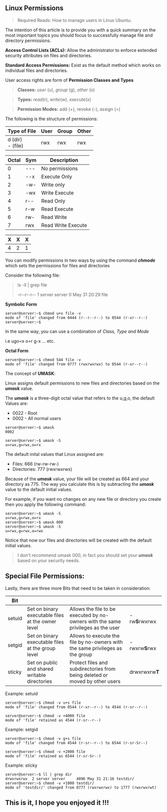 ## Linux Permissions

> Required Reads: How to manage users in Linux Ubuntu. 

The intention of this article is to provide you with a quick summary on the most important topics you should focus to successfully manage file and directory permissions. 

**Access Control Lists (ACLs):** Allow the administrator to enforce extended security attributes on files and directories.

**Standard Access Permissions:** Exist as the default method which works on individual files and directories. 

User access rights are form of **Permission Classes and Types**

> **Classes:** *user* (u), *group* (g), *other* (o)

> **Types:** *read*(r), *write*(w), *execute*(x)

> **Permission Modes:** add (+), revoke (-), assign (=)

The following is the structure of permissions:

| Type of File | User | Group| Other |
| - | - | - | - |
| d (dir)<br /> - (file) | rwx | rwx | rwx |

| Octal | Sym | Description |
| - | - | - |
| 0 | --- | No permissions |
| 1 | --x | Execute Only |
| 2 | -w- | Write only |
| 3 | -wx | Write Execute |
| 4 | r-- | Read Only |
| 5 | r-w | Read Execute |
| 6 | rw- | Read Write |
| 7 | rwx | Read Write Execute |

| X | X | X |
| - | - | - |
| 4 | 2 | 1 |

You can modify permissions in two ways by using the command ***chmode*** which sets the permissions for files and directories

Consider the following file:

> ls -ll | grep file
> 
> -r--r--r--  1 server server        0 May 31 20:29 file

**Symbolic Form**
```
server@server:~$ chmod u+x file -v
mode of 'file' changed from 0444 (r--r--r--) to 0544 (r-xr--r--)
server@server:~$ 
```
In the same way, you can use a combination of *Class, Type and Mode*

i.e  ugo=x  o=r  g-x ... etc. 

**Octal Form**
```
server@server:~$ chmod 544 file -v
mode of 'file' changed from 0777 (rwxrwxrwx) to 0544 (r-xr--r--)
```

The concept of **UMASK**:

Linux assigns default permissions to new files and directories based on the ***umask*** value. 

The ***umask*** is a three-digit octal value that refers to the u,g,o, the default Values are:
* 0022 - Root
* 0002 - All normal users

```
server@server:~$ umask
0002

server@server:~$ umask -S
u=rwx,g=rwx,o=rx
```
The default inital values that Linux assigned are:

* Files: 666 (rw-rw-rw-)
* Directories: 777 (rwxrwxrwx)

Because of the ***umask*** value, your file will be created as 664 and your directory as 775. 
The way you calculate this is by subtracting the ***umask*** value to the default initial values. 

For example, if you want no changes on any new file or directory you create then you apply the following command:

```
server@server:~$ umask -S
u=rwx,g=rwx,o=rx
server@server:~$ umask 000
server@server:~$ umask -S
u=rwx,g=rwx,o=rwx
```
Notice that now our files and directories will be created with the default initial values. 

> I don't recommend umask 000, in fact you should set your ***umask*** based on your security needs. 

## Special File Permissions:

Lastly, there are three more Bits that need to be taken in consideration:

| Bit |  |  | |
| - | - | - | - |
| setuid | Set on binary executable files at the owner level | Allows the file to be executed by no-owners with the same privileges as the user | -rw**S**rwxrwx |
| setgid | Set on binary executable files at the group level | Allows to execute the file by no-owners with the same privileges as the group | -rwxrw**S**rwx |
| sticky | Set on public and shared writable directories | Protect files and subdirectories from being deleted or moved by other users | drwxrwxrw**T** |

Example: setuid
```
server@server:~$ chmod -v u+s file 
mode of 'file' changed from 0544 (r-xr--r--) to 4544 (r-sr--r--)

server@server:~$ chmod -v +4000 file 
mode of 'file' retained as 4544 (r-sr--r--)
```
Example: setgid
```
server@server:~$ chmod -v g+s file
mode of 'file' changed from 4544 (r-sr--r--) to 6544 (r-sr-Sr--)

server@server:~$ chmod -v +2000 file
mode of 'file' retained as 6544 (r-sr-Sr--)
```
Example: sticky
```
server@server:~$ ll | grep dir
drwxrwxrwx  2 server server     4096 May 31 21:16 testdir/
server@server:~$ chmod -v +1000 testdir/
mode of 'testdir/' changed from 0777 (rwxrwxrwx) to 1777 (rwxrwxrwt)
```


## This is it, I hope you enjoyed it !!!
